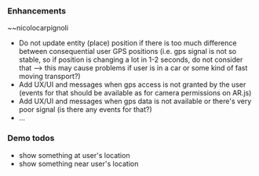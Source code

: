 ### Enhancements
~~nicolocarpignoli

- Do not update entity (place) position if there is too much difference between consequential user GPS positions (i.e. gps signal is not so stable, so if position is changing a lot in 1-2 seconds, do not consider that --> this may cause problems if user is in a car or some kind of fast moving transport?)
- Add UX/UI and messages when gps access is not granted by the user (events for that should be available as for camera permissions on AR.js)
- Add UX/UI and messages when gps data is not available or there's very poor signal (is there any events for that?)
- ...


### Demo todos

- show something at user's location
- show something near user's location
